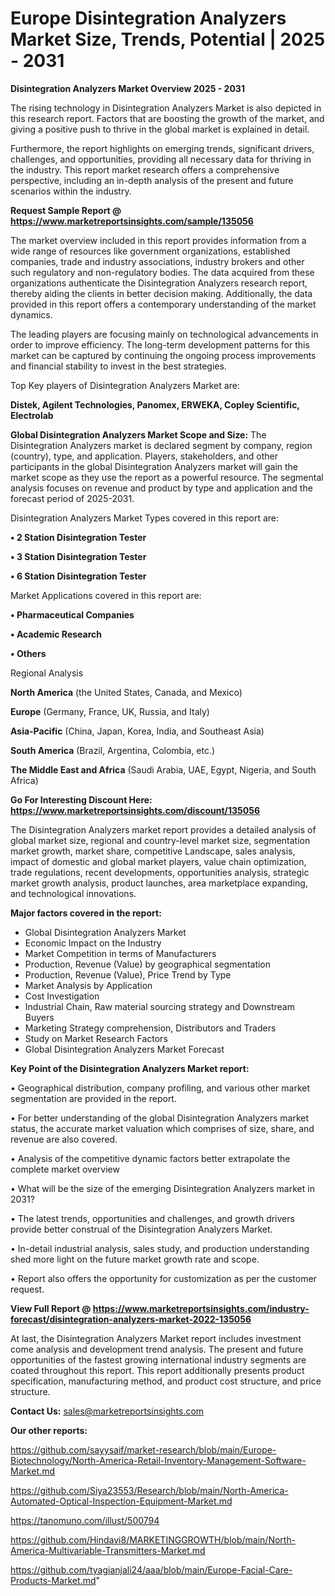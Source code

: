 # Europe Disintegration Analyzers Market Size, Trends, Potential | 2025 - 2031

<Strong> Disintegration Analyzers Market Overview 2025 - 2031</strong>

The rising technology in Disintegration Analyzers Market is also depicted in this research report. Factors that are boosting the growth of the market, and giving a positive push to thrive in the global market is explained in detail.

Furthermore, the report highlights on emerging trends, significant drivers, challenges, and opportunities, providing all necessary data for thriving in the industry. This report market research offers a comprehensive perspective, including an in-depth analysis of the present and future scenarios within the industry.

<strong>Request Sample Report @ <a href=https://www.marketreportsinsights.com/sample/135056>https://www.marketreportsinsights.com/sample/135056</a></strong>

The market overview included in this report provides information from a wide range of resources like government organizations, established companies, trade and industry associations, industry brokers and other such regulatory and non-regulatory bodies. The data acquired from these organizations authenticate the Disintegration Analyzers research report, thereby aiding the clients in better decision making. Additionally, the data provided in this report offers a contemporary understanding of the market dynamics.

The leading players are focusing mainly on technological advancements in order to improve efficiency. The long-term development patterns for this market can be captured by continuing the ongoing process improvements and financial stability to invest in the best strategies.

Top Key players of Disintegration Analyzers Market are:

<strong>Distek, Agilent Technologies, Panomex, ERWEKA, Copley Scientific, Electrolab</strong>

<strong><b>Global Disintegration Analyzers Market Scope and Size:</b></strong>
The Disintegration Analyzers market is declared segment by company, region (country), type, and application. Players, stakeholders, and other participants in the global Disintegration Analyzers market will gain the market scope as they use the report as a powerful resource. The segmental analysis focuses on revenue and product by type and application and the forecast period of 2025-2031.

Disintegration Analyzers Market Types covered in this report are:

<strong>• 2 Station Disintegration Tester

• 3 Station Disintegration Tester

• 6 Station Disintegration Tester</strong>

Market Applications covered in this report are:

<strong>• Pharmaceutical Companies

• Academic Research

• Others</strong> 

Regional Analysis

<strong>North America</strong> (the United States, Canada, and Mexico)

<strong>Europe</strong> (Germany, France, UK, Russia, and Italy)

<strong>Asia-Pacific</strong> (China, Japan, Korea, India, and Southeast Asia)

<strong>South America</strong> (Brazil, Argentina, Colombia, etc.)

<strong>The Middle East and Africa</strong> (Saudi Arabia, UAE, Egypt, Nigeria, and South Africa)

<strong>Go For Interesting Discount Here: <a href=https://www.marketreportsinsights.com/discount/135056>https://www.marketreportsinsights.com/discount/135056</a></strong>

The Disintegration Analyzers market report provides a detailed analysis of global market size, regional and country-level market size, segmentation market growth, market share, competitive Landscape, sales analysis, impact of domestic and global market players, value chain optimization, trade regulations, recent developments, opportunities analysis, strategic market growth analysis, product launches, area marketplace expanding, and technological innovations.

<strong><b>Major factors covered in the report:</b></strong>
<ul>
  <li>Global Disintegration Analyzers Market </li>
  <li>Economic Impact on the Industry</li>
  <li>Market Competition in terms of Manufacturers</li>
  <li>Production, Revenue (Value) by geographical segmentation</li>
  <li>Production, Revenue (Value), Price Trend by Type</li>
  <li>Market Analysis by Application</li>
  <li>Cost Investigation</li>
  <li>Industrial Chain, Raw material sourcing strategy and Downstream Buyers</li>
  <li>Marketing Strategy comprehension, Distributors and Traders</li>
  <li>Study on Market Research Factors</li>
  <li>Global Disintegration Analyzers Market Forecast</li>
</ul>

<strong><b>Key Point of the Disintegration Analyzers Market report:</b></strong>

• Geographical distribution, company profiling, and various other market segmentation are provided in the report.

• For better understanding of the global Disintegration Analyzers market status, the accurate market valuation which comprises of size, share, and revenue are also covered.

• Analysis of the competitive dynamic factors better extrapolate the complete market overview

• What will be the size of the emerging Disintegration Analyzers market in 2031?

• The latest trends, opportunities and challenges, and growth drivers provide better construal of the Disintegration Analyzers Market.

• In-detail industrial analysis, sales study, and production understanding shed more light on the future market growth rate and scope.

• Report also offers the opportunity for customization as per the customer request.

<strong><b>View Full Report @ <a href=https://www.marketreportsinsights.com/industry-forecast/disintegration-analyzers-market-2022-135056>https://www.marketreportsinsights.com/industry-forecast/disintegration-analyzers-market-2022-135056</a></b></strong>


At last, the Disintegration Analyzers Market report includes investment come analysis and development trend analysis. The present and future opportunities of the fastest growing international industry segments are coated throughout this report. This report additionally presents product specification, manufacturing method, and product cost structure, and price structure.

<strong>Contact Us:</strong>
sales@marketreportsinsights.com

<strong>Our other reports:</strong>

<a href=https://github.com/sayysaif/market-research/blob/main/Europe-Biotechnology/North-America-Retail-Inventory-Management-Software-Market.md>https://github.com/sayysaif/market-research/blob/main/Europe-Biotechnology/North-America-Retail-Inventory-Management-Software-Market.md</a>

<a href=https://github.com/Siya23553/Research/blob/main/North-America-Automated-Optical-Inspection-Equipment-Market.md>https://github.com/Siya23553/Research/blob/main/North-America-Automated-Optical-Inspection-Equipment-Market.md</a>

<a href=https://tanomuno.com/illust/500794>https://tanomuno.com/illust/500794</a>

<a href=https://github.com/Hindavi8/MARKETINGGROWTH/blob/main/North-America-Multivariable-Transmitters-Market.md>https://github.com/Hindavi8/MARKETINGGROWTH/blob/main/North-America-Multivariable-Transmitters-Market.md</a>

<a href=https://github.com/tyagianjali24/aaa/blob/main/Europe-Facial-Care-Products-Market.md>https://github.com/tyagianjali24/aaa/blob/main/Europe-Facial-Care-Products-Market.md</a>"
